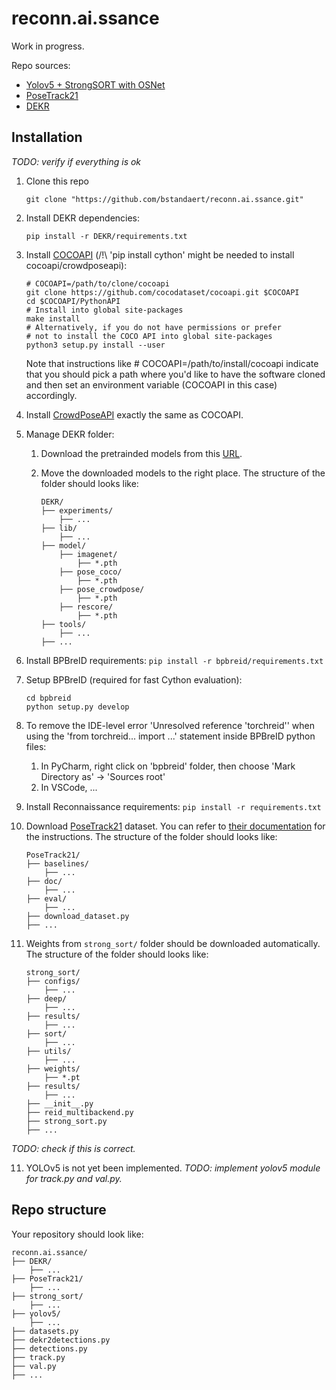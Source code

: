 # reconn.ai.ssance

Work in progress.

Repo sources:
- [Yolov5 + StrongSORT with OSNet](https://github.com/mikel-brostrom/Yolov5_StrongSORT_OSNet)
- [PoseTrack21](https://github.com/anDoer/PoseTrack21)
- [DEKR](https://github.com/HRNet/DEKR)


## Installation

*TODO: verify if everything is ok*

1. Clone this repo

    ```git clone "https://github.com/bstandaert/reconn.ai.ssance.git"```

2. Install DEKR dependencies:
   ```
   pip install -r DEKR/requirements.txt
   ```
3. Install [COCOAPI](https://github.com/cocodataset/cocoapi) (/!\ 'pip install cython' might be needed to install cocoapi/crowdposeapi):
   ```
   # COCOAPI=/path/to/clone/cocoapi
   git clone https://github.com/cocodataset/cocoapi.git $COCOAPI
   cd $COCOAPI/PythonAPI
   # Install into global site-packages
   make install
   # Alternatively, if you do not have permissions or prefer
   # not to install the COCO API into global site-packages
   python3 setup.py install --user
   ```
   Note that instructions like # COCOAPI=/path/to/install/cocoapi indicate that you should pick a path where you'd like to have the software cloned and then set an environment variable (COCOAPI in this case) accordingly.
4. Install [CrowdPoseAPI](https://github.com/Jeff-sjtu/CrowdPose) exactly the same as COCOAPI.
5. Manage DEKR folder:
    1. Download the pretrainded models from this [URL](https://mailustceducn-my.sharepoint.com/:f:/g/personal/aa397601_mail_ustc_edu_cn/EmoNwNpq4L1FgUsC9KbWezABSotd3BGOlcWCdkBi91l50g?e=HWuluh).
    2. Move the downloaded models to the right place. The structure of the folder should looks like:

        ```
        DEKR/
        ├── experiments/
            ├── ...
        ├── lib/
            ├── ...
        ├── model/
            ├── imagenet/
                ├── *.pth
            ├── pose_coco/
                ├── *.pth
            ├── pose_crowdpose/
                ├── *.pth
            ├── rescore/
                ├── *.pth
        ├── tools/
            ├── ...
        ├── ...
        ```
6. Install BPBreID requirements:
    ```pip install -r bpbreid/requirements.txt```

7. Setup BPBreID (required for fast Cython evaluation):
    ```
    cd bpbreid
    python setup.py develop
    ``` 
9. To remove the IDE-level error 'Unresolved reference 'torchreid'' when using the 'from torchreid... import ...' statement inside BPBreID python files:
   1. In PyCharm, right click on 'bpbreid' folder, then choose 'Mark Directory as' -> 'Sources root'
   2. In VSCode, ...

10. Install Reconnaissance requirements:
     ```pip install -r requirements.txt```

11. Download [PoseTrack21](https://github.com/anDoer/PoseTrack21) dataset. You can refer to [their documentation](https://github.com/anDoer/PoseTrack21#how-to-get-the-dataset) for the instructions. The structure of the folder should looks like:
     ```
     PoseTrack21/
     ├── baselines/
         ├── ...
     ├── doc/
         ├── ...
     ├── eval/
         ├── ...
     ├── download_dataset.py
     ├── ...
     ```
12. Weights from ```strong_sort/``` folder should be downloaded automatically. The structure of the folder should looks like:
     ```
     strong_sort/
     ├── configs/
         ├── ...
     ├── deep/
         ├── ...
     ├── results/
         ├── ...
     ├── sort/
         ├── ...
     ├── utils/
         ├── ...
     ├── weights/
         ├── *.pt
     ├── results/
         ├── ...
     ├── __init__.py
     ├── reid_multibackend.py
     ├── strong_sort.py
     ├── ...
     ```
*TODO: check if this is correct.*

11. YOLOv5 is not yet been implemented. *TODO: implement yolov5 module for track.py and val.py.*

## Repo structure

Your repository should look like:
```
reconn.ai.ssance/
├── DEKR/
    ├── ...
├── PoseTrack21/
    ├── ...
├── strong_sort/
    ├── ...
├── yolov5/
    ├── ...
├── datasets.py
├── dekr2detections.py
├── detections.py
├── track.py
├── val.py
├── ...
```